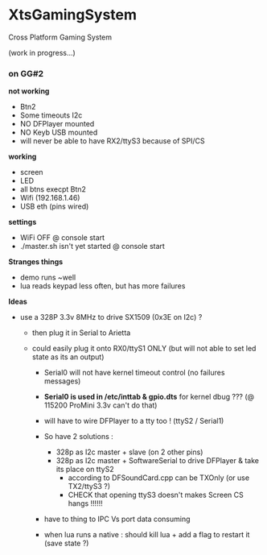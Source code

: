 # XtsGamingSystem
Cross Platform Gaming System

(work in progress...)

### on GG#2

**not working**

- Btn2
- Some timeouts I2c
- NO DFPlayer mounted
- NO Keyb USB mounted
- will never be able to have RX2/ttyS3 because of SPI/CS

**working**

- screen
- LED
- all btns execpt Btn2
- Wifi (192.168.1.46)
- USB eth (pins wired)

**settings**

- WiFi OFF @ console start
- ./master.sh isn't yet started @ console start

**Stranges things**

- demo runs ~well
- lua reads keypad less often, but has more failures

**Ideas**  

- use a 328P 3.3v 8MHz to drive SX1509 (0x3E on I2c) ?

  - then plug it in Serial to Arietta

  - could easily plug it onto RX0/ttyS1 ONLY (but will not able to set led state as its an output)

    - Serial0 will not have kernel timeout control (no failures messages)
    - **Serial0 is used in /etc/inttab & gpio.dts** for kernel dbug ??? (@ 115200 ProMini 3.3v can't do that)
    - will have to wire DFPlayer to a tty too ! (ttyS2 / Serial1)
    - So have 2 solutions :
      - 328p as I2c master + slave (on 2 other pins)
      - 328p as I2c master + SoftwareSerial to drive DFPlayer & take its place on ttyS2
        - according to DFSoundCard.cpp can be TXOnly (or use TX2/ttyS3 ?)
        - CHECK that opening ttyS3 doesn't makes Screen CS hangs !!!!!!
    - have to thing to IPC Vs port data consuming

    - when lua runs a native : should kill lua + add a flag to restart it (save state ?)


